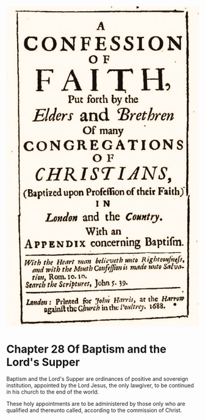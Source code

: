 <img class="intro-right" src="art-1689.png">

# Chapter 28 Of Baptism and the Lord's Supper

Baptism and the Lord's Supper are ordinances of positive and sovereign institution, appointed by the Lord Jesus, the only lawgiver, to be continued in his church to the end of the world.

These holy appointments are to be administered by those only who are qualified and thereunto called, according to the commission of Christ.

